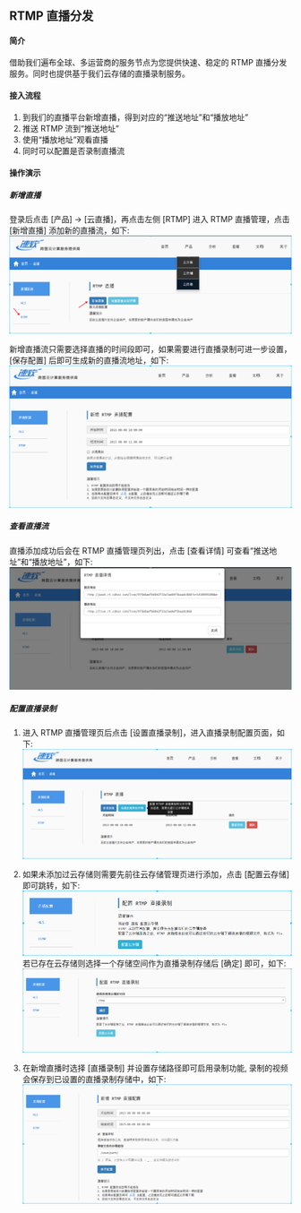 ## RTMP 直播分发
#### 简介
借助我们遍布全球、多运营商的服务节点为您提供快速、稳定的 RTMP 直播分发服务。同时也提供基于我们云存储的直播录制服务。

#### 接入流程
1. 到我们的直播平台新增直播，得到对应的“推送地址”和“播放地址”
2. 推送 RTMP 流到“推送地址”
3. 使用“播放地址”观看直播
4. 同时可以配置是否录制直播流

#### 操作演示
##### 新增直播    
登录后点击 [产品] -> [云直播]，再点击左侧 [RTMP] 进入 RTMP 直播管理，点击 [新增直播] 添加新的直播流，如下:
![首页](../static/img/user-guide/rtmp-index.png)

新增直播流只需要选择直播的时间段即可，如果需要进行直播录制可进一步设置，[保存配置] 后即可生成新的直播流地址，如下:    
![新增](../static/img/user-guide/rtmp-new.png)

##### 查看直播流
直播添加成功后会在 RTMP 直播管理页列出，点击 [查看详情] 可查看“推送地址”和“播放地址”，如下:    
![详情](../static/img/user-guide/rtmp-detail.png)

##### 配置直播录制
1. 进入 RTMP 直播管理页后点击 [设置直播录制]，进入直播录制配置页面，如下:
![进入直播录制设置](../static/img/user-guide/rtmp-record-1.png)

2. 如果未添加过云存储则需要先前往云存储管理页进行添加，点击 [配置云存储] 即可跳转，如下:
![没有配置云存储](../static/img/user-guide/rtmp-no-storage.png)
若已存在云存储则选择一个存储空间作为直播录制存储后 [确定] 即可，如下:
![选择云存储空间](../static/img/user-guide/rtmp-selete-storage.png)

3. 在新增直播时选择 [直播录制] 并设置存储路径即可启用录制功能, 录制的视频会保存到已设置的直播录制存储中，如下:
![新增直播录制](../static/img/user-guide/rtmp-new-record.png)


